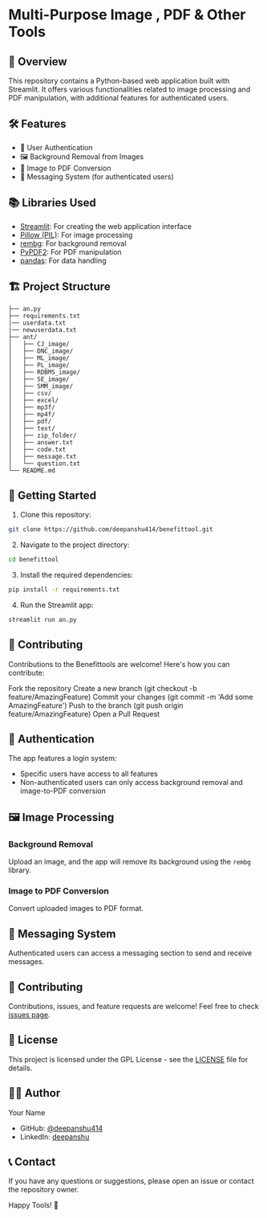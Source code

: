 # Multi-Purpose Image , PDF & Other Tools



## 🚀 Overview

This repository contains a Python-based web application built with Streamlit. It offers various functionalities related to image processing and PDF manipulation, with additional features for authenticated users.

## 🛠️ Features

- 🔐 User Authentication
- 🖼️ Background Removal from Images
- 📄 Image to PDF Conversion
- 💬 Messaging System (for authenticated users)

## 📚 Libraries Used

- [Streamlit](https://streamlit.io/): For creating the web application interface
- [Pillow (PIL)](https://python-pillow.org/): For image processing
- [rembg](https://github.com/danielgatis/rembg): For background removal
- [PyPDF2](https://pypdf2.readthedocs.io/): For PDF manipulation
- [pandas](https://pandas.pydata.org/): For data handling

## 🏗️ Project Structure
```
├── an.py
├── requirements.txt
|── userdata.txt
|── newuserdata.txt
├── ant/
│   ├── CJ_image/
│   ├── DNC_image/
│   ├── ML_image/
│   ├── PL_image/
│   ├── RDBMS_image/
│   ├── SE_image/
│   ├── SMM_image/
│   ├── csv/
│   ├── excel/
│   ├── mp3f/
│   ├── mp4f/
│   ├── pdf/
│   ├── text/
│   ├── zip_folder/
│   ├── answer.txt
│   ├── code.txt
│   ├── message.txt
│   └── question.txt
└── README.md
```
## 🚀 Getting Started

1. Clone this repository:
```sh
git clone https://github.com/deepanshu414/benefittool.git
```
2. Navigate to the project directory:
```sh
cd benefittool
```
3. Install the required dependencies:
```sh
pip install -r requirements.txt
```
4. Run the Streamlit app:
```sh
streamlit run an.py
```
## 👥 Contributing
Contributions to the Benefittools are welcome! Here's how you can contribute:

Fork the repository 
Create a new branch (git checkout -b feature/AmazingFeature)
Commit your changes (git commit -m 'Add some AmazingFeature')
Push to the branch (git push origin feature/AmazingFeature)
Open a Pull Request

## 🔑 Authentication

The app features a login system:
- Specific users have access to all features
- Non-authenticated users can only access background removal and image-to-PDF conversion

## 🖼️ Image Processing

### Background Removal
Upload an image, and the app will remove its background using the `rembg` library.

### Image to PDF Conversion
Convert uploaded images to PDF format.

## 💬 Messaging System

Authenticated users can access a messaging section to send and receive messages.

## 🤝 Contributing

Contributions, issues, and feature requests are welcome! Feel free to check [issues page](https://github.com/yourusername/your-repo-name/issues).

## 📝 License

This project is licensed under the GPL License - see the [LICENSE](LICENSE) file for details.


## 👨‍💻 Author

Your Name
- GitHub: [@deepanshu414](https://github.com/deepanshu414)
- LinkedIn: [deepanshu](https://www.linkedin.com/in/deepanshu-antil-865508263/)

## 📞 Contact
If you have any questions or suggestions, please open an issue or contact the repository owner.

Happy Tools! 🎉



